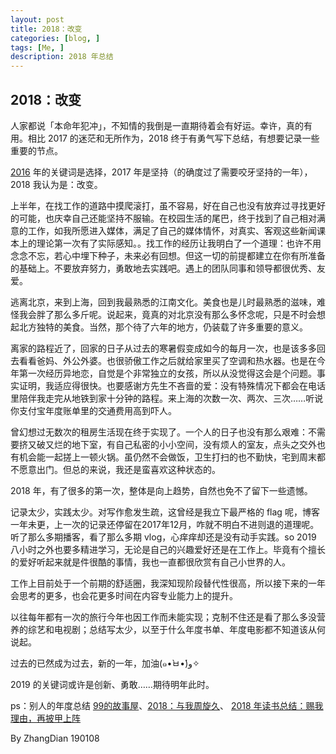 ```yaml
---
layout: post
title: 2018：改变
categories: [blog, ]
tags: [Me, ]
description: 2018 年总结
---
```


## 2018：改变

人家都说「本命年犯冲」，不知情的我倒是一直期待着会有好运。幸许，真的有用。相比 2017 的迷茫和无所作为，2018 终于有勇气写下总结，有想要记录一些重要的节点。

[2016](https://zhangdian0801.github.io/blog/2016Summary.html) 年的关键词是选择，2017 年是坚持（的确度过了需要咬牙坚持的一年），2018 我认为是：改变。

上半年，在找工作的道路中摸爬滚打，虽不容易，好在自己也没有放弃过寻找更好的可能，也庆幸自己还能坚持不服输。在校园生活的尾巴，终于找到了自己相对满意的工作，如我所愿进入媒体，满足了自己的媒体情怀，对真实、客观这些新闻课本上的理论第一次有了实际感知。。找工作的经历让我明白了一个道理：也许不用念念不忘，若心中埋下种子，未来必有回想。但这一切的前提都建立在你有所准备的基础上。不要放弃努力，勇敢地去实践吧。遇上的团队同事和领导都很优秀、友爱。

逃离北京，来到上海，回到我最熟悉的江南文化。美食也是儿时最熟悉的滋味，难怪我会胖了那么多斤呢。说起来，竟真的对北京没有那么多怀念呢，只是不时会想起北方独特的美食。当然，那个待了六年的地方，仍装载了许多重要的意义。

离家的路程近了，回家的日子从过去的寒暑假变成如今的每月一次，也是该多多回去看看爸妈、外公外婆。也很骄傲工作之后就给家里买了空调和热水器。也是在今年第一次经历异地恋，自觉是个非常独立的女孩，所以从没觉得这会是个问题。事实证明，我适应得很快。也要感谢方先生不吝啬的爱：没有特殊情况下都会在电话里陪伴我走完从地铁到家十分钟的路程。来上海的次数一次、两次、三次……听说你支付宝年度账单里的交通费用高到吓人。

曾幻想过无数次的租房生活现在终于实现了。一个人的日子也没有那么艰难：不需要挤又破又烂的地下室，有自己私密的小小空间，没有烦人的室友，点头之交外也有机会能一起搓上一顿火锅。虽仍然不会做饭，卫生打扫的也不勤快，宅到周末都不愿意出门。但总的来说，我还是蛮喜欢这种状态的。

2018 年，有了很多的第一次，整体是向上趋势，自然也免不了留下一些遗憾。

记录太少，实践太少。对写作愈发生疏，这曾经是我立下最严格的 flag 呢，博客一年未更，上一次的记录还停留在2017年12月，咋就不明白不进则退的道理呢。听了那么多期播客，看了那么多期 vlog，心痒痒却还是没有动手实践。so 2019 八小时之外也要多精进学习，无论是自己的兴趣爱好还是在工作上。毕竟有个擅长的爱好听起来就是件很酷的事情，我也一直都很欣赏有自己小世界的人。

工作上目前处于一个前期的舒适圈，我深知现阶段替代性很高，所以接下来的一年会思考的更多，也会花更多时间在内容专业能力上的提升。

以往每年都有一次的旅行今年也因工作而未能实现；克制不住还是看了那么多没营养的综艺和电视剧；总结写太少，以至于什么年度书单、年度电影都不知道该从何说起。

过去的已然成为过去，新的一年，加油(๑•̀ㅂ•́)و✧

2019 的关键词或许是创新、勇敢……期待明年此时。

ps：别人的年度总结 [99的故事屋](https://mp.weixin.qq.com/s/XqiCe9J3Pqu0-WOq3cyhfg)、[2018：与我周旋久](https://www.douban.com/note/702044035/)、
[2018 年读书总结：赐我理由，再披甲上阵](https://mp.weixin.qq.com/s/FgBAL4OqmkYQY3Cu97x4Cg)

By ZhangDian 190108